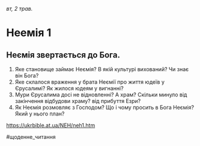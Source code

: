 
_вт, 2 трав._

# Неемія 1

## Неємія звертається до Бога.
1. Яке становище займає Неємія? В якій культурі вихований? Чи знає він Бога?
2. Яке склалося враження у брата Неємії про життя юдеїв у Єрусалимі? Як жилося юдеям у вигнанні?
3. Мури Єрусалима досі не відновленні? А храм? Скільки минуло від закінчення відбудови храму? від прибуття Езри?
4. Як Неємія розмовляє з Господом? Що і чому просить в Бога Неємія? Який у нього план?

https://ukrbible.at.ua/NEH/neh1.htm 

#щоденне_читання
